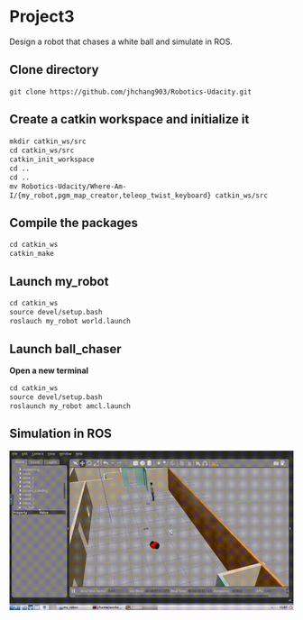 # Project3
Design a robot that chases a white ball and simulate in ROS.


## Clone directory
```
git clone https://github.com/jhchang903/Robotics-Udacity.git
```


## Create a catkin workspace and initialize it
```
mkdir catkin_ws/src
cd catkin_ws/src
catkin_init_workspace
cd ..
cd ..
mv Robotics-Udacity/Where-Am-I/{my_robot,pgm_map_creator,teleop_twist_keyboard} catkin_ws/src
```


## Compile the packages
```
cd catkin_ws
catkin_make
```

## Launch my_robot
```
cd catkin_ws
source devel/setup.bash
roslauch my_robot world.launch
```

##  Launch ball_chaser 
**Open a new terminal**
```
cd catkin_ws
source devel/setup.bash
roslaunch my_robot amcl.launch
```

##  Simulation in ROS
<img src="https://github.com/jhchang903/Project2/blob/master/ros.gif" width="700">
